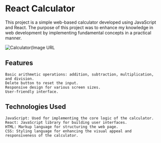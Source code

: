 # React Calculator

This project is a simple web-based calculator developed using JavaScript and React. The purpose of this project was to enhance my knowledge in web development by implementing fundamental concepts in a practical manner.

![Calculator(Image URL](https://raw.githubusercontent.com/Vladislavej/react-calculator/master/calculator.webp)

## Features

    Basic arithmetic operations: addition, subtraction, multiplication, and division.
    Delete button to reset the input.
    Responsive design for various screen sizes.
    User-friendly interface.

## Technologies Used

    JavaScript: Used for implementing the core logic of the calculator.
    React: JavaScript library for building user interfaces.
    HTML: Markup language for structuring the web page.
    CSS: Styling language for enhancing the visual appeal and responsiveness of the calculator.
